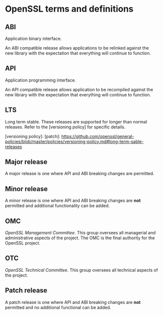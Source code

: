 # OpenSSL terms and definitions

## ABI

Application binary interface.

An ABI compatible release allows applications to
be relinked against the new library with the expectation that everything will
continue to function.

## API

Application programming interface.

An API compatible release allows application to be recompiled against the new
library with the expectation that everything will continue to function.

## LTS

Long term stable.  These releases are supported for longer than normal releases.
Refer to the [versioning policy] for specific details.

[versioning policy]: [patch]: https://github.com/openssl/general-policies/blob/master/policies/versioning-policy.md#long-term-sable-releases

## Major release

A major release is one where API and ABI breaking changes are permitted.

## Minor release

A minor release is one where API and ABI breaking changes are **not** permitted
and additional functionality can be added.

## OMC

_OpenSSL Management Committee_.
This group oversees all managerial and administrative aspects of the project.
The OMC is the final authority for the OpenSSL project.

## OTC

_OpenSSL Technical Committee_.
This group oversees all technical aspects of the project.

## Patch release

A patch release is one where API and ABI breaking changes are **not** permitted
and no additional functional can be added.

